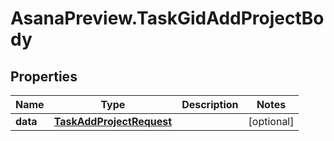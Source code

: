 # AsanaPreview.TaskGidAddProjectBody

## Properties
Name | Type | Description | Notes
------------ | ------------- | ------------- | -------------
**data** | [**TaskAddProjectRequest**](TaskAddProjectRequest.md) |  | [optional] 
